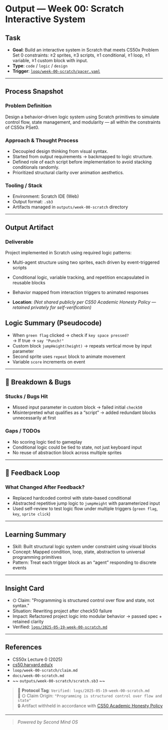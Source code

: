 # Output — Week 00: Scratch Interactive System

## Task

- **Goal**: Build an interactive system in Scratch that meets CS50x Problem Set 0 constraints: ≥2 sprites, ≥3 scripts, ≥1 conditional, ≥1 loop, ≥1 variable, ≥1 custom block with input.
- **Type**: `code` / `logic` / `design`
- **Trigger**: [`loop/week-00-scratch/pacer.yaml`](loop/week-00-scratch/pacer.yaml)

---

## Process Snapshot

### Problem Definition

Design a behavior-driven logic system using Scratch primitives to simulate control flow, state management, and modularity — all within the constraints of CS50x PSet0.

### Approach & Thought Process

- Decoupled design thinking from visual syntax.
- Started from output requirements → backmapped to logic structure.
- Defined role of each script before implementation to avoid stacking conditionals randomly.
- Prioritized structural clarity over animation aesthetics.

### Tooling / Stack

- Environment: Scratch IDE (Web)
- Output format: `.sb3`
- Artifacts managed in `outputs/week-00-scratch` directory

---

## Output Artifact

### Deliverable

Project implemented in Scratch using required logic patterns:

- Multi-agent structure using two sprites, each driven by event-triggered scripts
- Conditional logic, variable tracking, and repetition encapsulated in reusable blocks
- Behavior mapped from interaction triggers to animated responses

- **Location**: _(Not shared publicly per CS50 Academic Honesty Policy — retained privately for self-verification)_

## Logic Summary (Pseudocode)

- When `green flag` clicked → check if `key space pressed?`  
   → If true → `say "Punch!"`
- Custom block `jumpHeight(height)` → repeats vertical move by input parameter
- Second sprite uses `repeat` block to animate movement
- Variable `score` increments on event

---

## 🚫 Breakdown & Bugs

### Stucks / Bugs Hit

- Missed input parameter in custom block → failed initial `check50`
- Misinterpreted what qualifies as a “script” → added redundant blocks unnecessarily at first

### Gaps / TODOs

- No scoring logic tied to gameplay
- Conditional logic could be tied to state, not just keyboard input
- No reuse of abstraction block across multiple sprites

---

## 🔁 Feedback Loop

### What Changed After Feedback?

- Replaced hardcoded control with state-based conditional
- Abstracted repetitive jump logic to `jumpHeight` with parameterized input
- Used self-review to test logic flow under multiple triggers (`green flag`, `key`, `sprite click`)

---

## Learning Summary

- Skill: Built structural logic system under constraint using visual blocks
- Concept: Mapped condition, loop, state, abstraction to universal programming primitives
- Pattern: Treat each trigger block as an “agent” responding to discrete events

---

## Insight Card

- ⌬ Claim: "Programming is structured control over flow and state, not syntax."
- Situation: Rewriting project after check50 failure
- Impact: Refactored project logic into modular behavior → passed spec + retained clarity
- Verified: [`logs/2025-05-19-week-00-scratch.md`](logs/2025-05-19-week-00-scratch.md)

---

## References

- CS50x Lecture 0 (2025)
- [cs50.harvard.edu/x](https://cs50.harvard.edu/x)
- `loop/week-00-scratch/claim.md`
- `docs/week-00-scratch.md`
- ~~ `outputs/week-00-scratch/scratch.sb3` ~~

> 📏 **Protocol Tag**: `Verified: logs/2025-05-19-week-00-scratch.md`  
> 📣 ⌬ Claim Origin: `"Programming is structured control over flow and state"`  
> 🔒 Artifact withheld in accordance with [CS50 Academic Honesty Policy](https://cs50.harvard.edu/x/honesty/)

---

> _Powered by Second Mind OS_
